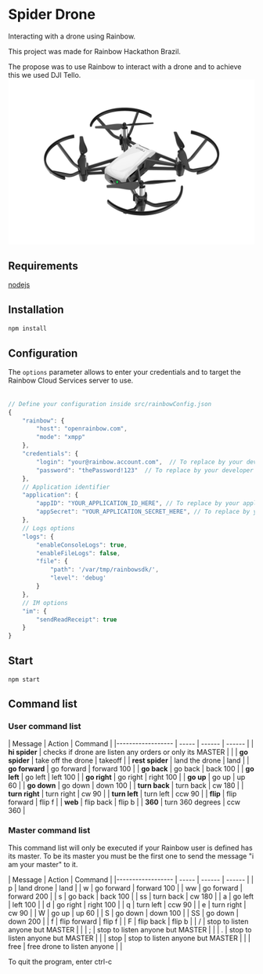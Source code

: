 # Spider Drone
Interacting with a drone using Rainbow.

This project was made for Rainbow Hackathon Brazil.

The propose was to use Rainbow to interact with a drone and to achieve this we used DJI Tello.
![](dji-tello.jpg?raw=true)

## Requirements

[nodejs](https://nodejs.org/en/)

## Installation

```bash
npm install
```

## Configuration

The `options` parameter allows to enter your credentials and to target the Rainbow Cloud Services server to use.

```js

// Define your configuration inside src/rainbowConfig.json
{
    "rainbow": {
        "host": "openrainbow.com",
        "mode": "xmpp"
    },
    "credentials": {
        "login": "your@rainbow.account.com",  // To replace by your developer credendials
        "password": "thePassword!123"  // To replace by your developer credentials
    },
    // Application identifier
    "application": {
        "appID": "YOUR_APPLICATION_ID_HERE", // To replace by your application ID
        "appSecret": "YOUR_APPLICATION_SECRET_HERE", // To replace by your application secret
    },
    // Logs options
    "logs": {
        "enableConsoleLogs": true,
        "enableFileLogs": false,
        "file": {
            "path": '/var/tmp/rainbowsdk/',
            "level": 'debug'
        }
    },
    // IM options
    "im": {
        "sendReadReceipt": true
    }
}

```

## Start

```bash
npm start
```



## Command list

### User command list
| Message | Action | Command |
|------------------ | ----- | ------ | ------ |
| **hi spider** | checks if drone are listen any orders or only its MASTER |   |
| **go spider** | take off the drone | takeoff |
| **rest spider** | land the drone | land |
| **go forward** | go forward | forward 100 |
| **go back** | go back | back 100 |
| **go left** | go left | left 100 |
| **go right** | go right | right 100 |
| **go up** | go up | up 60 |
| **go down** | go down | down 100 |
| **turn back** | turn back | cw 180 |
| **turn right** | turn right | cw 90 |
| **turn left** | turn left | ccw 90 |
| **flip** | flip forward | flip f |
| **web** | flip back | flip b |
| **360** | turn 360 degrees | ccw 360 |


### Master command list

This command list will only be executed if your Rainbow user is defined has its master.
To be its master you must be the first one to send the message "i am your master" to it.

| Message | Action | Command |
|------------------ | ----- | ------ | ------ |
| p | land drone | land |
| w | go forward | forward 100 |
| ww | go forward | forward 200 |
| s | go back | back 100 |
| ss | turn back | cw 180 |
| a | go left | left 100 |
| d | go right | right 100 |
| q | turn left | ccw 90 |
| e | turn right | cw 90 |
| W | go up | up 60 |
| S | go down | down 100 |
| SS | go down | down 200 |
| f | flip forward | flip f |
| F | flip back | flip b |
| / | stop to listen anyone but MASTER |   |
| ; | stop to listen anyone but MASTER |   |
| . | stop to listen anyone but MASTER |   |
| stop | stop to listen anyone but MASTER |   |
| free | free drone to listen anyone |   |

To quit the program, enter ctrl-c

